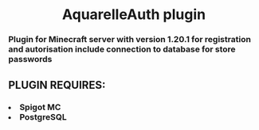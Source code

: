 <h1 align="center">AquarelleAuth plugin</h1>
<h3>Plugin for Minecraft server with version 1.20.1 for registration and autorisation include connection to database for store passwords</h3>
<h2>PLUGIN REQUIRES:</h2>
<h3>
    <il>
        <li>Spigot MC</li>
        <li>PostgreSQL</li>
    </il>
</h3>
